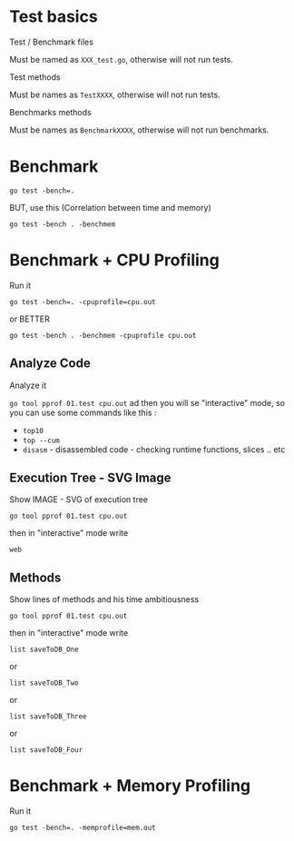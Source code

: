 
# Test basics

Test / Benchmark files

Must be named as `XXX_test.go`, otherwise will not run tests.


Test methods

Must be names as `TestXXXX`, otherwise will not run tests.

Benchmarks methods

Must be names as `BenchmarkXXXX`, otherwise will not run benchmarks.


# Benchmark

`go test -bench=.`

BUT, use this (Correlation between time and memory)

`go test -bench . -benchmem`



# Benchmark + CPU Profiling

Run it

`go test -bench=. -cpuprofile=cpu.out`

or BETTER

`go test -bench . -benchmem -cpuprofile cpu.out`


## Analyze Code

Analyze it

`go tool pprof 01.test cpu.out` ad then you will se "interactive" mode, so you can use some commands like this :

- `top10`
- `top --cum`
- `disasm` - disassembled code - checking runtime functions, slices .. etc


## Execution Tree - SVG Image

Show IMAGE - SVG of execution tree

`go tool pprof 01.test cpu.out`

then in "interactive" mode write 

`web`


## Methods

Show lines of methods and his time ambitiousness
	
`go tool pprof 01.test cpu.out`

then in "interactive" mode write 

`list saveToDB_One`

or 

`list saveToDB_Two`

or 

`list saveToDB_Three`

or 

`list saveToDB_Four`






# Benchmark + Memory Profiling

Run it

`go test -bench=. -memprofile=mem.out`

